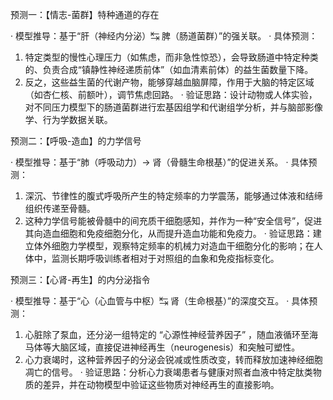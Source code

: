 预测一：【情志-菌群】特种通道的存在

· 模型推导：基于“肝（神经内分泌）↹ 脾（肠道菌群）”的强关联。
· 具体预测：
  1. 特定类型的慢性心理压力（如焦虑，而非急性惊恐），会导致肠道中特定种类的、负责合成“镇静性神经递质前体”（如血清素前体）的益生菌数量下降。
  2. 反之，这些益生菌的代谢产物，能够穿越血脑屏障，作用于大脑的特定区域（如杏仁核、前额叶），调节焦虑回路。
· 验证思路：设计动物或人体实验，对不同压力模型下的肠道菌群进行宏基因组学和代谢组学分析，并与脑部影像学、行为学数据关联。

预测二：【呼吸-造血】的力学信号

· 模型推导：基于“肺（呼吸动力）→ 肾（骨髓生命根基）”的促进关系。
· 具体预测：
  1. 深沉、节律性的腹式呼吸所产生的特定频率的力学震荡，能够通过体液和结缔组织传递至骨髓。
  2. 这种力学信号能被骨髓中的间充质干细胞感知，并作为一种“安全信号”，促进其向造血细胞和免疫细胞分化，从而提升造血功能和免疫力。
· 验证思路：建立体外细胞力学模型，观察特定频率的机械力对造血干细胞分化的影响；在人体中，监测长期呼吸训练者相对于对照组的血象和免疫指标变化。

预测三：【心肾-再生】的内分泌指令

· 模型推导：基于“心（心血管与中枢）↹ 肾（生命根基）”的深度交互。
· 具体预测：
  1. 心脏除了泵血，还分泌一组特定的 “心源性神经营养因子” ，随血液循环至海马体等大脑区域，直接促进神经再生（neurogenesis）和突触可塑性。
  2. 心力衰竭时，这种营养因子的分泌会锐减或性质改变，转而释放加速神经细胞凋亡的信号。
· 验证思路：分析心力衰竭患者与健康对照者血液中特定肽类物质的差异，并在动物模型中验证这些物质对神经再生的直接影响。
